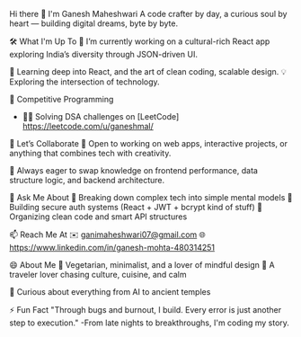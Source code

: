 Hi there 👋 I'm Ganesh Maheshwari
A code crafter by day, a curious soul by heart — building digital dreams, byte by byte.

🛠️ What I'm Up To
🔭 I’m currently working on a cultural-rich React app exploring India’s diversity through JSON-driven UI.

🌱 Learning deep into React, and the art of clean coding, scalable design.
💡 Exploring the intersection of technology.

🧩 Competitive Programming
- 🐱‍💻 Solving DSA challenges on [LeetCode] https://leetcode.com/u/ganeshmal/

🤝 Let’s Collaborate
👯 Open to working on web apps, interactive projects, or anything that combines tech with creativity.

🧠 Always eager to swap knowledge on frontend performance, data structure logic, and backend architecture.

💬 Ask Me About
🧩 Breaking down complex tech into simple mental models
🔐 Building secure auth systems (React + JWT + bcrypt kind of stuff)
🧭 Organizing clean code and smart API structures

📫 Reach Me At
✉️ ganimaheshwari07@gmail.com
🌐 https://www.linkedin.com/in/ganesh-mohta-480314251 

😄 About Me
🧘 Vegetarian, minimalist, and a lover of mindful design
🧳 A traveler lover chasing culture, cuisine, and calm

🧠 Curious about everything from AI to ancient temples

⚡ Fun Fact
"Through bugs and burnout, I build. Every error is just another step to execution."
-From late nights to breakthroughs, I'm coding my story.


